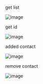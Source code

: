 get list

![image](https://user-images.githubusercontent.com/109870436/236892006-7127c9c6-c9f1-42c5-801f-1bf5c1419741.png)

get id 

![image](https://user-images.githubusercontent.com/109870436/236892928-0240fbf8-a3ce-49cf-8ce6-7a612d6f5160.png)

added contact 

![image](https://user-images.githubusercontent.com/109870436/236893664-e1b0d2be-d97e-4b02-80d8-a7e8f4f9adb2.png)

remove contact

![image](https://user-images.githubusercontent.com/109870436/236893933-b8784833-2942-46e6-a755-b48e57e4ae65.png)
